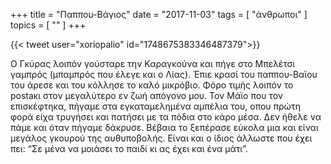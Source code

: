 +++
title = "Παππου-Βάγιος"
date = "2017-11-03"
tags = [ "άνθρωποι" ]
topics = [ "" ]
+++

{{< tweet user="xoriopalio" id="1748675383346487379">}}

Ο Γκύρας λοιπόν γούσταρε την Καραγκούνα και πήγε στο Μπελέτσι γαμπρός (μπαμπρός που έλεγε και ο Λίας). Έπιε κρασί του παππου-Βαϊου του άρεσε και του κόλλησε το καλό μικρόβιο. Φόρο τιμής λοιπόν το postaκι στον μεγαλύτερο εν ζωή απόγονο μου. Τον Μάϊο που τον επισκέφτηκα, πήγαμε στα εγκαταμελημένα αμπέλια του, οπου πρώτη φορά είχα τρυγήσει και πατήσει με τα πόδια στο κάρο μέσα. Δεν ήθελε να πάμε και όταν πήγαμε δάκρυσε. Βέβαια το ξεπέρασε εύκολα μια και είναι μεγάλος γκουρού της αυθυποβολής. Είναι και ο ίδιος άλλωστε που έχει πει: “Σε μένα να μοιάσει το παιδί κι ας έχει και ένα μάτι”.
